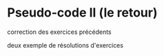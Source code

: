  

Pseudo-code II (le retour)
==========

correction des exercices précédents

deux exemple de résolutions d'exercices




